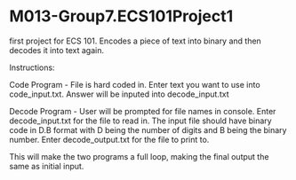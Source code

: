 # M013-Group7.ECS101Project1

first project for ECS 101. Encodes a piece of text into binary and then decodes it into text again.

Instructions:

Code Program - File is hard coded in. Enter text you want to use into code_input.txt. Answer will be inputed into decode_input.txt

Decode Program - User will be prompted for file names in console. Enter decode_input.txt for the file to read in. The input file should have binary code in D.B format with D being the number of digits and B being the binary number. Enter decode_output.txt for the file to print to. 

This will make the two programs a full loop, making the final output the same as initial input.

